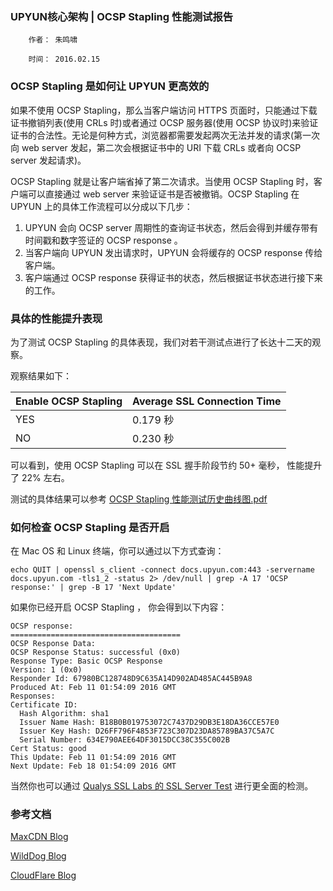 ### UPYUN核心架构 | OCSP Stapling 性能测试报告

        作者： 朱鸣啸
        
        时间： 2016.02.15

### OCSP Stapling 是如何让 UPYUN 更高效的

如果不使用 OCSP Stapling，那么当客户端访问 HTTPS 页面时，只能通过下载证书撤销列表(使用 CRLs 时)或者通过 OCSP 服务器(使用 OCSP 协议时)来验证证书的合法性。无论是何种方式，浏览器都需要发起两次无法并发的请求(第一次向 web server 发起，第二次会根据证书中的 URI 下载 CRLs 或者向 OCSP server 发起请求)。

OCSP Stapling 就是让客户端省掉了第二次请求。当使用 OCSP Stapling 时，客户端可以直接通过 web server 来验证证书是否被撤销。OCSP Stapling 在 UPYUN 上的具体工作流程可以分成以下几步：

1. UPYUN 会向 OCSP server 周期性的查询证书状态，然后会得到并缓存带有时间戳和数字签证的 OCSP response 。
2. 当客户端向 UPYUN 发出请求时，UPYUN 会将缓存的 OCSP response 传给客户端。
3. 客户端通过 OCSP response 获得证书的状态，然后根据证书状态进行接下来的工作。

### 具体的性能提升表现

为了测试 OCSP Stapling 的具体表现，我们对若干测试点进行了长达十二天的观察。

观察结果如下：


| Enable OCSP Stapling | Average SSL Connection Time |
| -------------------- | --------------------------- |
|         YES          |             0.179 秒        |
|         NO           |             0.230 秒        |

可以看到，使用 OCSP Stapling 可以在 SSL 握手阶段节约 50+ 毫秒， 性能提升了 22% 左右。

测试的具体结果可以参考 [OCSP Stapling 性能测试历史曲线图.pdf](https://attachments.tower.im/tower/1b57750d917b4a6d868b2e3d07d52f6a?filename=OCSP+%E6%80%A7%E8%83%BD%E6%B5%8B%E8%AF%95%E5%8E%86%E5%8F%B2%E6%9B%B2%E7%BA%BF%E5%9B%BE.pdf)


### 如何检查 OCSP Stapling 是否开启

在 Mac OS 和 Linux 终端，你可以通过以下方式查询：

    echo QUIT | openssl s_client -connect docs.upyun.com:443 -servername docs.upyun.com -tls1_2 -status 2> /dev/null | grep -A 17 'OCSP response:' | grep -B 17 'Next Update'

如果你已经开启 OCSP Stapling ， 你会得到以下内容：

    OCSP response: 
    ======================================
    OCSP Response Data:
    OCSP Response Status: successful (0x0)
    Response Type: Basic OCSP Response
    Version: 1 (0x0)
    Responder Id: 67980BC128748D9C635A14D902AD485AC445B9A8
    Produced At: Feb 11 01:54:09 2016 GMT
    Responses:
    Certificate ID:
      Hash Algorithm: sha1
      Issuer Name Hash: B18B0B019753072C7437D29DB3E18DA36CCE57E0
      Issuer Key Hash: D26FF796F4853F723C307D23DA85789BA37C5A7C
      Serial Number: 634E790AEE64DF3015DCC38C355C002B
    Cert Status: good
    This Update: Feb 11 01:54:09 2016 GMT
    Next Update: Feb 18 01:54:09 2016 GMT


当然你也可以通过 [Qualys SSL Labs 的 SSL Server Test](https://www.ssllabs.com/ssltest/) 进行更全面的检测。

### 参考文档
[MaxCDN Blog](https://www.maxcdn.com/blog/now-shipping-ocsp-stapling/)

[WildDog Blog](https://blog.wilddog.com/?p=615)

[CloudFlare Blog](https://blog.cloudflare.com/ocsp-stapling-how-cloudflare-just-made-ssl-30/)
